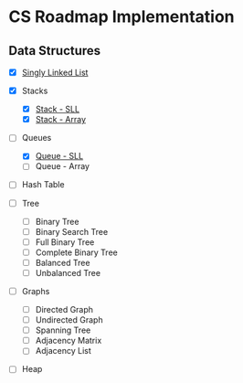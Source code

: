 # CS Roadmap Implementation

## Data Structures

 - [x] [Singly Linked List](DataStructures/Lists/SinglyLinkedList.cs)

 - [x] Stacks
	- [x] [Stack - SLL](DataStructures/Lists/Stack/SLLStack.cs)
	- [x] [Stack - Array](DataStructures/Lists/Stack/ArrayStack.cs)

 - [ ] Queues
	- [x] [Queue - SLL](DataStructures/Lists/Queue/SLLQueue.cs)
	- [ ] Queue - Array
 
 - [ ] Hash Table

 - [ ] Tree
	- [ ] Binary Tree
	- [ ] Binary Search Tree
	- [ ] Full Binary Tree
	- [ ] Complete Binary Tree
	- [ ] Balanced Tree
	- [ ] Unbalanced Tree

- [ ] Graphs
	- [ ] Directed Graph
	- [ ] Undirected Graph
	- [ ] Spanning Tree
	- [ ] Adjacency Matrix
	- [ ] Adjacency List

- [ ] Heap